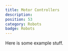 ```yaml
---
title: Motor Controllers
description: 
position: 53
category: Robots
badge: Robots
---
```


Here is some example stuff.